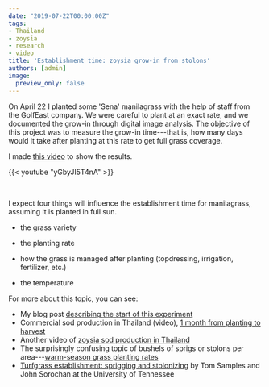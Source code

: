 ```yaml
---
date: "2019-07-22T00:00:00Z"
tags:
- Thailand
- zoysia
- research
- video
title: 'Establishment time: zoysia grow-in from stolons'
authors: [admin]
image:
  preview_only: false
---
```


On April 22 I planted some 'Sena' manilagrass with the help of staff from the GolfEast company. We were careful to plant at an exact rate, and we documented the grow-in through digital image analysis. The objective of this project was to measure the grow-in time---that is, how many days would it take after planting at this rate to get full grass coverage.

I made [this video](https://youtu.be/yGbyJI5T4nA) to show the results.

{{< youtube "yGbyJI5T4nA" >}} 

<br>

I expect four things will influence the establishment time for manilagrass, assuming it is planted in full sun.

* the grass variety

* the planting rate

* how the grass is managed after planting (topdressing, irrigation, fertilizer, etc.)

* the temperature

For more about this topic, you can see:

* My blog post [describing the start of this experiment](https://www.asianturfgrass.com/2019-04-27-temperature-turfhacks-zoysia-birds/)
* Commercial sod production in Thailand (video), [1 month from planting to harvest](https://youtu.be/frUkAmBSKyg)
* Another video of [zoysia sod production in Thailand](https://youtu.be/1uLkfBb5II0)
* The surprisingly confusing topic of bushels of sprigs or stolons per area---[warm-season grass planting rates](https://www.asianturfgrass.com/2017-09-23-converting-to-bushels-per-area/)
* [Turfgrass establishment: sprigging and stolonizing](https://extension.tennessee.edu/publications/Documents/W160-D.pdf) by Tom Samples and John Sorochan at the University of Tennessee
